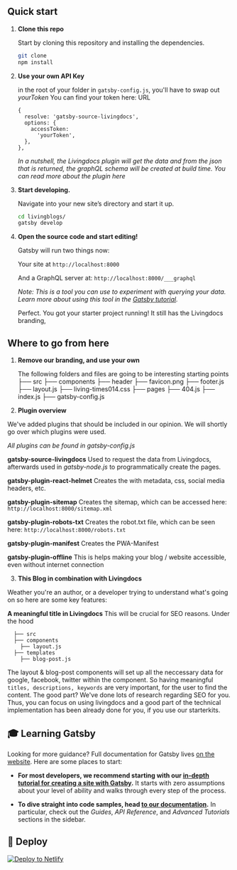 ## Quick start

1.  **Clone this repo**

    Start by cloning this repository and installing the dependencies.

    ```sh
    git clone
    npm install
    ```

2.  **Use your own API Key**

    in the root of your folder in `gatsby-config.js`, you'll have to swap out _yourToken_
    You can find your token here: URL


    ````
    {
      resolve: 'gatsby-source-livingdocs',
      options: {
        accessToken:
          'yourToken',
      },
    },

    ````

    _In a nutshell, the Livingdocs plugin will get the data and from the json that is returned, the graphQL schema will be created at build time. You can read more about the plugin here_

3.  **Start developing.**

    Navigate into your new site’s directory and start it up.

    ```sh
    cd livingblogs/
    gatsby develop
    ```

4.  **Open the source code and start editing!**

    Gatsby will run two things now:

    Your site at `http://localhost:8000`

    And a GraphQL server at: `http://localhost:8000/___graphql`

    _Note: This is a tool you can use to experiment with querying your data. Learn more about using this tool in the [Gatsby tutorial](https://www.gatsbyjs.org/tutorial/part-five/#introducing-graphiql)._

    Perfect. You got your starter project running!
    It still has the Livingdocs branding,

## Where to go from here

1. **Remove our branding, and use your own**

   The following folders and files are going to be interesting starting points
   ├── src
   ├── components
   ├── header
   ├── favicon.png
   ├── footer.js
   ├── layout.js
   ├── living-times014.css
   ├── pages
   ├── 404.js
   ├── index.js
   ├── gatsby-config.js

2. **Plugin overview**

We've added plugins that should be included in our opinion. We will shortly go over which plugins were used.

_All plugins can be found in gatsby-config.js_

**gatsby-source-livingdocs**
Used to request the data from Livingdocs, afterwards used in _gatsby-node.js_ to programmatically create the pages.

**gatsby-plugin-react-helmet**
Creates the <head> with metadata, css, social media headers, etc.

**gatsby-plugin-sitemap**
Creates the sitemap, which can be accessed here:
`http://localhost:8000/sitemap.xml`

**gatsby-plugin-robots-txt**
Creates the robot.txt file, which can be seen here:
`http://localhost:8000/robots.txt`

**gatsby-plugin-manifest**
Creates the PWA-Manifest

**gatsby-plugin-offline**
This is helps making your blog / website accessible, even without internet connection

3. **This Blog in combination with Livingdocs**

Weather you're an author, or a developer trying to understand what's going on so here are some key features:

**A meaningful title in Livingdocs**
This will be crucial for SEO reasons. Under the hood

      ├── src
      ├── components
        ├── layout.js
      ├── templates
        ├── blog-post.js

The layout & blog-post components will set up all the neccessary data for google, facebook, twitter within the <head> component.
So having meaningful `titles, descriptions, keywords` are very important, for the user to find the content.
The good part? We've done lots of research regarding SEO for you. Thus, you can focus on using livingdocs and a good part of the technical implementation has been already done for you, if you use our starterkits.

## 🎓 Learning Gatsby

Looking for more guidance? Full documentation for Gatsby lives [on the website](https://www.gatsbyjs.org/). Here are some places to start:

- **For most developers, we recommend starting with our [in-depth tutorial for creating a site with Gatsby](https://www.gatsbyjs.org/tutorial/).** It starts with zero assumptions about your level of ability and walks through every step of the process.

- **To dive straight into code samples, head [to our documentation](https://www.gatsbyjs.org/docs/).** In particular, check out the _Guides_, _API Reference_, and _Advanced Tutorials_ sections in the sidebar.

## 💫 Deploy

[![Deploy to Netlify](https://www.netlify.com/img/deploy/button.svg)](https://app.netlify.com/start/deploy?repository=https://github.com/gatsbyjs/gatsby-starter-default)
